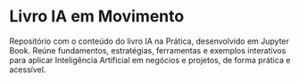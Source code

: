 # Livro IA em Movimento
Repositório com o conteúdo do livro IA na Prática, desenvolvido em Jupyter Book. Reúne fundamentos, estratégias, ferramentas e exemplos interativos para aplicar Inteligência Artificial em negócios e projetos, de forma prática e acessível.
